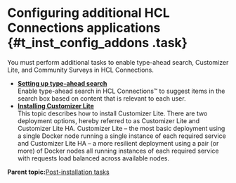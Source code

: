 # Configuring additional HCL Connections applications {#t_inst_config_addons .task}

You must perform additional tasks to enable type-ahead search, Customizer Lite, and Community Surveys in HCL Connections.

-   **[Setting up type-ahead search](../install/inst_tasearch_intro.md)**  
Enable type-ahead search in HCL Connections™ to suggest items in the search box based on content that is relevant to each user.
-   **[Installing Customizer Lite](../install/cp_install_customizer_lite.md)**  
This topic describes how to install Customizer Lite. There are two deployment options, hereby referred to as Customizer Lite and Customizer Lite HA. Customizer Lite – the most basic deployment using a single Docker node running a single instance of each required service and Customizer Lite HA – a more resilient deployment using a pair \(or more\) of Docker nodes all running instances of each required service with requests load balanced across available nodes.

**Parent topic:**[Post-installation tasks](../install/r_post-installation_tasks.md)

